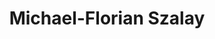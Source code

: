 ---
# Display name
title: Michael-Florian Szalay

# Full Name (for SEO)
first_name: Michael
last_name: Szalay
weight: 202502

# Is this the primary user of the site?
superuser: false

# Role/position
role: PhD. Student

# Organizations/Affiliations
organizations:
  - name: ''
    url: ''

# Short bio (displayed in user profile at end of posts)
bio: ''

interests: ''

education: ''

# Social/Academic Networking
# For available icons, see: https://docs.hugoblox.com/getting-started/page-builder/#icons
#   For an email link, use "fas" icon pack, "envelope" icon, and a link in the
#   form "mailto:your-email@example.com" or "#contact" for contact widget.
social:
  - icon: orcid
    icon_pack: ai
    link: https://orcid.org/0000-0002-6310-0610

# Link to a PDF of your resume/CV from the About widget.
# To enable, copy your resume/CV to `static/files/cv.pdf` and uncomment the lines below.
# - icon: cv
#   icon_pack: ai
#   link: files/cv.pdf

# Enter email to display Gravatar (if Gravatar enabled in Config)
email: ''

# Highlight the author in author lists? (true/false)
highlight_name: false

# Organizational groups that you belong to (for People widget)
#   Set this to `[]` or comment out if you are not using People widget.
user_groups:
  - Alumni
---